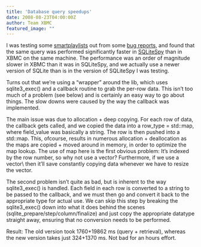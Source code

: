 ```yaml
---
title: 'Database query speedups'
date: 2008-08-23T04:00:00Z
author: Team XBMC
featured_image: ""
---
```

I was testing some [smartplaylists](https://kodi.wiki/view/Playlists) out from some [bug reports](http://trac.xbmc.org), and found that the same query was performed significantly faster in [SQLiteSpy](https://www.yunqa.de/delphi/products/sqlitespy/) than in XBMC on the same machine. The performance was an order of magnitude slower in XBMC than it was in SQLiteSpy, and we actually use a newer version of SQLite than is in the version of SQLiteSpy I was testing.

 Turns out that we’re using a “wrapper” around the lib, which uses sqlite3\_exec() and a callback routine to grab the per-row data. This isn’t too much of a problem (see below) and is certainly an easy way to go about things. The slow downs were caused by the way the callback was implemented.

 The main issue was due to allocation + deep copying. For each row of data, the callback gets called, and we copied the data into a row\_type = std::map\, where field\_value was basically a string. The row is then pushed into a std::map\. This, ofcourse, results in numerous allocation + deallocation as the maps are copied + moved around in memory, in order to optimize the map lookup. The use of map here is the first obvious problem: It’s indexed by the row number, so why not use a vector? Furthermore, if we use a vector\ then it’ll save constantly copying data whenever we have to resize the vector.

 The second problem isn’t quite as bad, but is inherent to the way sqlite3\_exec() is handled. Each field in each row is converted to a string to be passed to the callback, and we must then go and convert it back to the appropriate type for actual use. We can skip this step by breaking the sqlite3\_exec() down into what it does behind the scenes (sqlite\_prepare/step/column/finalize) and just copy the appropriate datatype straight away, ensuring that no conversion needs to be performed.

 Result: The old version took 1760+19862 ms (query + retrieval), whereas the new version takes just 324+1370 ms. Not bad for an hours effort.

 